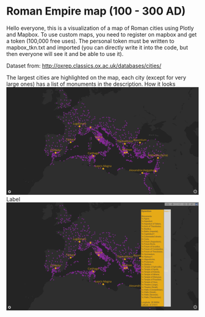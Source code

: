 # Roman Empire map (100 - 300 AD)
Hello everyone, this is a visualization of a map of Roman cities using Plotly and Mapbox. To use custom maps, you need to register on mapbox and get a token (100,000 free uses). The personal token must be written to mapbox_tkn.txt and imported (you can directly write it into the code, but then everyone will see it and be able to use it).

Dataset from: http://oxrep.classics.ox.ac.uk/databases/cities/

The largest cities are highlighted on the map, each city (except for very large ones) has a list of monuments in the description.
How it looks
![alt text](https://github.com/vonOrso/Roman_Empire_map/blob/main/map_example.png?raw=true)
Label
![alt text](https://github.com/vonOrso/Roman_Empire_map/blob/main/annotate_example.png?raw=true)
